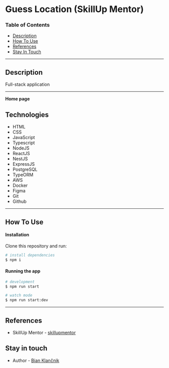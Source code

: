 # Guess Location (SkillUp Mentor)

### Table of Contents

- [Description](#description)
- [How To Use](#how-to-use)
- [References](#references)
- [Stay In Touch](#stay-in-touch)

---

## Description

Full-stack application

---

**Home page**

## Technologies

- HTML
- CSS
- JavaScript
- Typescript
- NodeJS
- ReactJS
- NestJS
- ExpressJS
- PostgreSQL
- TypeORM
- AWS
- Docker
- Figma
- Git
- Github

---

## How To Use

#### Installation

Clone this repository and run:

```bash
# install dependencies
$ npm i
```

#### Running the app

```bash
# development
$ npm run start
```

```bash
# watch mode
$ npm run start:dev
```

---

## References

- SkillUp Mentor - [skillupmentor](https://skillupmentor.com/)

## Stay in touch

- Author - [Bian Klančnik](https://www.linkedin.com/in/bian-klan%C4%8Dnik-7b611815a/?originalSubdomain=si)
